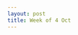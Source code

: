 ```yaml
---
layout: post
title: Week of 4 Oct
---
```

<p class="indented"></p><!--more-->
<p class="indented"></p>
<p class="indented"></p>
